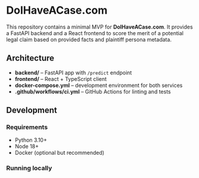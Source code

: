 # DoIHaveACase.com

This repository contains a minimal MVP for **DoIHaveACase.com**. It provides a FastAPI backend and a React frontend to score the merit of a potential legal claim based on provided facts and plaintiff persona metadata.

## Architecture

- **backend/** – FastAPI app with `/predict` endpoint
- **frontend/** – React + TypeScript client
- **docker-compose.yml** – development environment for both services
- **.github/workflows/ci.yml** – GitHub Actions for linting and tests

## Development

### Requirements
- Python 3.10+
- Node 18+
- Docker (optional but recommended)

### Running locally

